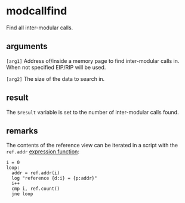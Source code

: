 # modcallfind

Find all inter-modular calls.

## arguments

`[arg1]` Address of/inside a memory page to find inter-modular calls in. When not specified EIP/RIP will be used.

`[arg2]` The size of the data to search in.

## result

The `$result` variable is set to the number of inter-modular calls found.

## remarks

The contents of the reference view can be iterated in a script with the `ref.addr` [expression function](../../introduction/Expression-functions.md):

```
i = 0
loop:
  addr = ref.addr(i)
  log "reference {d:i} = {p:addr}"
  i++
  cmp i, ref.count()
  jne loop
```